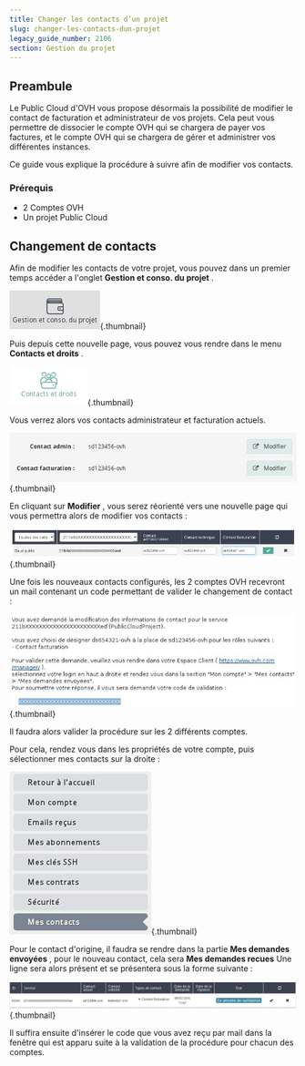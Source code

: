```yaml
---
title: Changer les contacts d’un projet
slug: changer-les-contacts-dun-projet
legacy_guide_number: 2106
section: Gestion du projet
---
```



## Preambule
Le Public Cloud d'OVH vous propose désormais la possibilité de modifier le contact de facturation et administrateur de vos projets. Cela peut vous permettre de dissocier le compte OVH qui se chargera de payer vos factures, et le compte OVH qui se chargera de gérer et administrer vos différentes instances.

Ce guide vous explique la procédure à suivre afin de modifier vos contacts.


### Prérequis
- 2 Comptes OVH
- Un projet Public Cloud


## Changement de contacts
Afin de modifier les contacts de votre projet, vous pouvez dans un premier temps accéder a l'onglet  **Gestion et conso. du projet** .


![public-cloud](images/3825.png){.thumbnail}

Puis depuis cette nouvelle page, vous pouvez vous rendre dans le menu **Contacts et droits** .


![public-cloud](images/3822.png){.thumbnail}

Vous verrez alors vos contacts administrateur et facturation actuels.


![public-cloud](images/3823.png){.thumbnail}

En cliquant sur  **Modifier** , vous serez réorienté vers une nouvelle page qui vous permettra alors de modifier vos contacts :


![public-cloud](images/3819.png){.thumbnail}

Une fois les nouveaux contacts configurés, les 2 comptes OVH recevront un mail contenant un code permettant de valider le changement de contact :


![public-cloud](images/3820.png){.thumbnail}

Il faudra alors valider la procédure sur les 2 différents comptes.

Pour cela, rendez vous dans les propriétés de votre compte, puis sélectionner mes contacts sur la droite :


![public-cloud](images/3824.png){.thumbnail}

Pour le contact d'origine, il faudra se rendre dans la partie  **Mes demandes envoyées** , pour le nouveau contact, cela sera  **Mes demandes recues** Une ligne sera alors présent et se présentera sous la forme suivante :


![public-cloud](images/3821.png){.thumbnail}

Il suffira ensuite d'insérer le code que vous avez reçu par mail dans la fenêtre qui est apparu suite à la validation de la procédure pour chacun des comptes.
